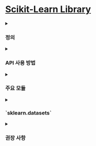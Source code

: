 # [Scikit-Learn Library](https://scikit-learn.org/stable/#)

<details><summary><h3>정의</h3></summary>

- 머신러닝 기술을 통일된 인터페이스로써 활용할 수 있도록 정리한 라이브러리  

- 머신러닝 알고리즘, 머신러닝 개발을 위한 프레임워크 및 API 제공  

</details>

<details><summary><h3>API 사용 방법</h3></summary>

- 적절한 estimator 클래스를 임포트

- 클래스의 하이퍼파라미터를 적절한 값으로 설정하여 인스턴스 생성

- 데이터를 피쳐(속성)와 타깃(정답)으로 배치
    - 행(row) : 자료, 인스턴스, 튜플 등  
    - 열(column) : 속성, 피쳐, 필드, 어트리뷰트 등

- 인스턴스의 메소드 `fit()`을 통해 인스턴스를 학습용 데이터로 훈련시킴

- 인스턴스의 메소드 `predict()`을 통해 훈련된 인스턴스에 테스트용 데이터를 적용함

</details>

<details><summary><h3>주요 모듈</h3></summary>

| 모듈 | 설명 | 예시 |
|------|------|------|
| sklearn.tree | 결정 트리 알고리즘 제공 |
| sklearn.neighbors | 최근접 이웃(K-NN) 알고리즘 제공 |
| sklearn.svm | 서포트 벡터 머신 알고리즘 제공 |
| sklearn.naive_bayes | 나이브 베이즈 알고리즘 제공 | 가우시안 NB, 다항 분포 NB 등 |
| sklearn.cluster | 클러스터링 알고리즘 제공 | K-Means, 계층형 클러스터링, DBSCAN 등 |
| sklearn.linear_model | 회귀분석 관련 알고리즘 제공 | 선형 회귀, 확률적 경사하강 회귀(SGD), 릿지(Ridge), 라쏘(Lasso), 로지스틱 회귀 등 |
| sklearn.decomposition | 차원 축소 관련 알고리즘 제공 | PCA, NMF, Truncated SVD 등 |
| sklearn.ensemble | 앙상블 알고리즘 제공 | Random Forest, AdaBoost, GradientBoost 등 |
| sklearn.preprocessing |데이터 전처리 기능 제공 | 인코딩, 스케일링 등 |
| sklearn.feature_selection | 특성(feature)를 선택할 수 있는 기능 제공 | 
| sklearn.feature_extraction | 특성(feature)을 추출할 수 있는 기능 제공 |
| sklearn.pipeline | 특성 처리, 학습, 예측을 묶어서 실행할 수 있는 기능 제공 |
| sklearn.model_selection | 교차 검증, 최적 하이퍼파라미터 추출 API 제공 | GridSearch 등 |
| sklearn.metrics | 성능 측정 방법 제공 | Accuracy, Precision, Recall, ROC-AUC, RMSE 등 |
| sklearn.datasets | 내장 예제 세트 제공 |

</details>

<details><summary><h3>`sklearn.datasets`</h3></summary>

- 내장 데이터 셋

    | 데이터 로드 함수 | 데이터 | 참고 |
    |------|------|------|
    | load_boston | 보스턴 집값 | 내장 데이터  |
    | load_diabetes | 당뇨병 |  |
    | load_linnerud | linnerud |  |
    | load_iris | 붓꽃 |  |
    | load_digits | 필기 숫자(digit) 이미지 |  |
    | load_wine | 포도주(wine) 등급 |  |
    | load_breast_cancer | 유방암 진단 |  |
    | fetch_california_housing | 캘리포니아 집값 | 인터넷 다운로드 |
    | fetch_covtype | 토지조사 |  |
    | fetch_20newsgroups | 뉴스 그룹 텍스트 |  |
    | fetch_olivetti_faces | 얼굴 이미지 |  |
    | fetch_lfw_people | 유명인 얼굴 |  |
    | fetch_lfw_pairs | 유명인 얼굴 |  |
    | fetch_rcv1 | 로이터 뉴스 말뭉치 |  |
    | fetch_kddcup99 | Kddcup 99 Tcp dump |  |
    | make_regression | 회귀분석용 | 가상 데이터 |
    | make_classification | 분류용 |  |
    | make_blobs | 클러스터링용 |  |

- 내장 데이터 형식

    | 이름 | 설명 |
    |------|------|
    | DESCR | 자료에 대한 설명 |
    | data | 설명 변수 |
    | target | 반응 변수 |
    | feature_names | 설명 변수 이름 리스트 |
    | target_names | 반응 변수 이름 리스트 |

</details>

<details><summary><h3>권장 사항</h3></summary>

![이미지](https://scikit-learn.org/stable/_static/ml_map.png)

</details>